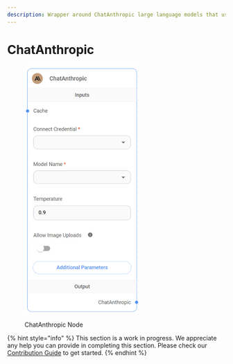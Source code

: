 ```yaml
---
description: Wrapper around ChatAnthropic large language models that use the Chat endpoint.
---
```


# ChatAnthropic

<figure><img src="../../../.gitbook/assets/image (43).png" alt="" width="265"><figcaption><p>ChatAnthropic Node</p></figcaption></figure>

{% hint style="info" %}
This section is a work in progress. We appreciate any help you can provide in completing this section. Please check our [Contribution Guide](broken-reference) to get started.
{% endhint %}
